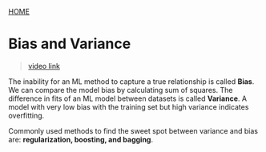 [HOME](README.md)

# Bias and Variance
> [video link](https://www.youtube.com/watch?v=EuBBz3bI-aA) 

The inability for an ML method to capture a true relationship is called **Bias**. We can compare the model bias by calculating sum of squares. The difference in fits of an ML model between datasets is called **Variance**. A model with very low bias with the training set but high variance indicates overfitting.

Commonly used methods to find the sweet spot between variance and bias are: **regularization, boosting, and bagging**.